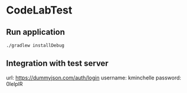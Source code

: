 # CodeLabTest

## Run application

`./gradlew installDebug`

## Integration with test server

url: https://dummyjson.com/auth/login
username: kminchelle
password: 0lelplR
